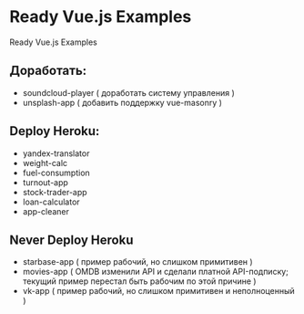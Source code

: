 # Ready Vue.js Examples
Ready Vue.js Examples

## Доработать:

  * soundcloud-player ( доработать систему управления )
  * unsplash-app ( добавить поддержку vue-masonry )

## Deploy Heroku:

  * yandex-translator
  * weight-calc
  * fuel-consumption
  * turnout-app
  * stock-trader-app
  * loan-calculator
  * app-cleaner

## Never Deploy Heroku

  * starbase-app ( пример рабочий, но слишком примитивен )
  * movies-app ( OMDB изменили API и сделали платной API-подписку; текущий пример перестал быть рабочим по этой причине )
  * vk-app ( пример рабочий, но слишком примитивен и неполноценный )
